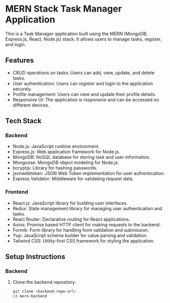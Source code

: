 # MERN Stack Task Manager Application

This is a Task Manager application built using the MERN (MongoDB, Express.js, React, Node.js) stack. It allows users to manage tasks, register, and login.

## Features

- CRUD operations on tasks: Users can add, view, update, and delete tasks.
- User authentication: Users can register and login to the application securely.
- Profile management: Users can view and update their profile details.
- Responsive UI: The application is responsive and can be accessed on different devices.

## Tech Stack

### Backend

- Node.js: JavaScript runtime environment.
- Express.js: Web application framework for Node.js.
- MongoDB: NoSQL database for storing task and user information.
- Mongoose: MongoDB object modeling for Node.js.
- bcryptjs: Library for hashing passwords.
- jsonwebtoken: JSON Web Token implementation for user authentication.
- Express Validator: Middleware for validating request data.

### Frontend

- React.js: JavaScript library for building user interfaces.
- Redux: State management library for managing user authentication and tasks.
- React Router: Declarative routing for React applications.
- Axios: Promise based HTTP client for making requests to the backend.
- Formik: Form library for handling form validation and submission.
- Yup: JavaScript schema builder for value parsing and validation.
- Tailwind CSS: Utility-first CSS framework for styling the application.

## Setup Instructions

### Backend

1. Clone the backend repository:
   ```bash
   git clone <backend-repo-url>
   cd mern-backend
